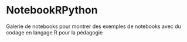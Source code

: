 # NotebookRPython
Galerie de notebooks pour montrer des exemples de notebooks avec du codage en langage R pour la pédagogie
